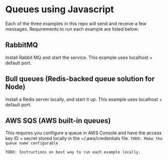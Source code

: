# Queues using Javascript

Each of the three examples in this repo will send and receive a few messages. Requirements to run each example are listed below:

## RabbitMQ
Install Rabbit MQ and start the service. This example uses localhost + default port.

## Bull queues (Redis-backed queue solution for Node)
Install a Redis server locally, and start it up. This example uses localhost + default port.

## AWS SQS (AWS built-in queues)
This requires you configure a queue in AWS Console and have the access key ID + secret stored locally in the ~/.aws/credentials file. `TODO: Make the queue name configurable`

`TODO: Instructions on best way to run each example locally.`
